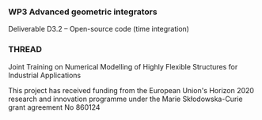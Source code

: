 ### WP3 Advanced geometric integrators
Deliverable D3.2 – Open-source code (time integration)
### THREAD 
Joint Training on Numerical Modelling of Highly Flexible Structures for Industrial Applications


This project has received funding from the European Union's Horizon 2020 research and innovation programme under the Marie Skłodowska-Curie grant agreement No 860124

